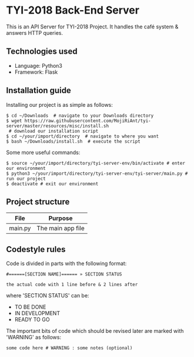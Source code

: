 # TYI-2018 Back-End Server

This is an API Server for TYI-2018 Project. It handles the café system & answers HTTP queries.

## Technologies used

* Language: Python3
* Framework: Flask

## Installation guide

Installing our project is as simple as follows:
```console
$ cd ~/Downloads  # navigate to your Downloads directory
$ wget https://raw.githubusercontent.com/MojiRiAnt/tyi-server/master/resources/misc/install.sh
 # download our installation script
$ cd ~/your/import/directory  # navigate to where you want
$ bash ~/Downloads/install.sh  # execute the script
```

Some more useful commands:
```console
$ source ~/your/import/directory/tyi-server-env/bin/activate # enter our environment
$ python3 ~/your/import/directory/tyi-server-env/tyi-server/main.py # run our project
$ deactivate # exit our environment
```

## Project structure

|   File  |      Purpose      |
|:-------:|:-----------------:|
| main.py | The main app file |

## Codestyle rules

Code is divided in parts with the following format:
```
#======[SECTION NAME]====== » SECTION STATUS

the actual code with 1 line before & 2 lines after

```
where 'SECTION STATUS' can be:
* TO BE DONE
* IN DEVELOPMENT
* READY TO GO

The important bits of code which should be revised later are marked with 'WARNING' as follows:
```
some code here # WARNING : some notes (optional)
```

